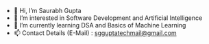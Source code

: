 - 👋 Hi, I’m Saurabh Gupta 
- 👀 I’m interested in Software Development and Artificial Intelligence 
- 🌱 I’m currently learning DSA and Basics of Machine Learning
- 📫 Contact Details (E-Mail) : sgguptatechmail@gmail.com 

<!---
TheLordSaurabh/TheLordSaurabh is a ✨ special ✨ repository because its `README.md` (this file) appears on your GitHub profile.
You can click the Preview link to take a look at your changes.
--->

